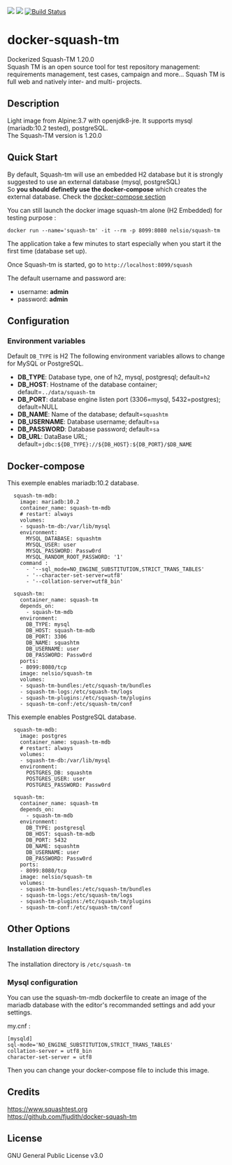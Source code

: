 [![](https://images.microbadger.com/badges/image/nelsio/squash-tm.svg)](https://microbadger.com/images/nelsio/squash-tm "Get your own image badge on microbadger.com")
[![](https://images.microbadger.com/badges/version/nelsio/squash-tm.svg)](https://microbadger.com/images/nelsio/squash-tm "Get your own version badge on microbadger.com")
[![Build Status](https://travis-ci.org/nelsio/docker-squash-tm.svg?branch=master)](https://travis-ci.org/nelsio/docker-squash-tm)

# docker-squash-tm
Dockerized Squash-TM 1.20.0 \
Squash TM is an open source tool for test repository management: requirements management, test cases, campaign and more... Squash TM is full web and natively inter- and multi- projects. 

## Description
Light image from Alpine:3.7 with openjdk8-jre. It supports mysql (mariadb:10.2 tested), postgreSQL. \
The Squash-TM version is 1.20.0

## Quick Start
By default, Squash-tm will use an embedded H2 database but it is strongly suggested to use an external database (mysql, postgreSQL) \
So **you should definetly use the docker-compose** which creates the external database. Check the [docker-compose section](https://github.com/nelsio/docker-squash-tm#docker-compose)


You can still launch the docker image squash-tm alone (H2 Embedded) for testing purpose :

```
docker run --name='squash-tm' -it --rm -p 8099:8080 nelsio/squash-tm
```

The application take a few minutes to start especially when you start it the first time (database set up).

Once Squash-tm is started, go to `http://localhost:8099/squash`

The default username and password are:
- username: **admin**
- password: **admin**

## Configuration

### Environment variables
Default `DB_TYPE` is H2 The following environment variables allows to change for MySQL or PostgreSQL.

- **DB_TYPE**: Database type, one of h2, mysql, postgresql; default=`h2`
- **DB_HOST**: Hostname of the database container; default=`../data/squash-tm`
- **DB_PORT**: database engine listen port (3306=mysql, 5432=postgres); default=NULL
- **DB_NAME**: Name of the database; default=`squashtm`
- **DB_USERNAME**: Database username; default=`sa`
- **DB_PASSWORD**: Database password; default=`sa`
- **DB_URL**: DataBase URL; default=`jdbc:${DB_TYPE}://${DB_HOST}:${DB_PORT}/$DB_NAME`

## Docker-compose

This exemple enables mariadb:10.2 database.

```
  squash-tm-mdb:
    image: mariadb:10.2
    container_name: squash-tm-mdb
    # restart: always
    volumes: 
    - squash-tm-db:/var/lib/mysql
    environment:
      MYSQL_DATABASE: squashtm
      MYSQL_USER: user
      MYSQL_PASSWORD: Passw0rd
      MYSQL_RANDOM_ROOT_PASSWORD: '1'
    command :
      - '--sql_mode=NO_ENGINE_SUBSTITUTION,STRICT_TRANS_TABLES'
      - '--character-set-server=utf8' 
      - '--collation-server=utf8_bin'

  squash-tm:
    container_name: squash-tm
    depends_on:
      - squash-tm-mdb
    environment:
      DB_TYPE: mysql
      DB_HOST: squash-tm-mdb
      DB_PORT: 3306
      DB_NAME: squashtm
      DB_USERNAME: user
      DB_PASSWORD: Passw0rd
    ports:
    - 8099:8080/tcp
    image: nelsio/squash-tm
    volumes:
    - squash-tm-bundles:/etc/squash-tm/bundles
    - squash-tm-logs:/etc/squash-tm/logs
    - squash-tm-plugins:/etc/squash-tm/plugins
    - squash-tm-conf:/etc/squash-tm/conf
```

This exemple enables PostgreSQL database.

```
  squash-tm-mdb:
    image: postgres
    container_name: squash-tm-mdb
    # restart: always
    volumes: 
    - squash-tm-db:/var/lib/mysql
    environment:
      POSTGRES_DB: squashtm
      POSTGRES_USER: user
      POSTGRES_PASSWORD: Passw0rd

  squash-tm:
    container_name: squash-tm
    depends_on:
      - squash-tm-mdb
    environment:
      DB_TYPE: postgresql
      DB_HOST: squash-tm-mdb
      DB_PORT: 5432
      DB_NAME: squashtm
      DB_USERNAME: user
      DB_PASSWORD: Passw0rd
    ports:
    - 8099:8080/tcp
    image: nelsio/squash-tm
    volumes:
    - squash-tm-bundles:/etc/squash-tm/bundles
    - squash-tm-logs:/etc/squash-tm/logs
    - squash-tm-plugins:/etc/squash-tm/plugins
    - squash-tm-conf:/etc/squash-tm/conf
```

## Other Options
### Installation directory
The installation directory is `/etc/squash-tm`

### Mysql configuration
You can use the squash-tm-mdb dockerfile to create an image of the mariadb database with the editor's recommanded settings and add your settings.

my.cnf :

```
[mysqld]
sql-mode='NO_ENGINE_SUBSTITUTION,STRICT_TRANS_TABLES'
collation-server = utf8_bin
character-set-server = utf8
```

Then you can change your docker-compose file to include this image.

## Credits
https://www.squashtest.org \
https://github.com/fjudith/docker-squash-tm


## License
GNU General Public License v3.0
